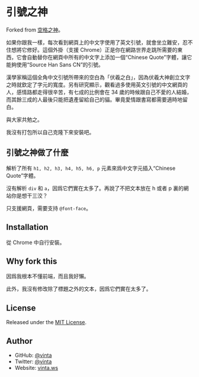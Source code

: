 # 引號之神

Forked from [空格之神](https://github.com/vinta/pangu.js)。

如果你跟我一樣，每次看到網頁上的中文字使用了英文引號，就會坐立難安，忍不住想將它修好。這個外掛（支援 Chrome）正是你在網路世界走跳所需要的東西，它會自動替你在網頁中所有的中文字上添加一個“Chinese Quote”字體，讓它能夠使用“Source Han Sans CN”的引號。

漢學家稱這個全角中文引號所帶來的空白為「伏羲之白」，因為伏羲大神創立文字之時就欽定了字元的寬度。另有研究顯示，觀看過多使用英文引號的中文網頁的人，感情路都走得很辛苦，有七成的比例會在 34 歲的時候跟自己不愛的人結婚，而其餘三成的人最後只能把遺產留給自己的貓。畢竟愛情跟書寫都需要適時地留白。

與大家共勉之。

我沒有打包所以自己克隆下來安裝吧。

## 引號之神做了什麼

解析了所有 `h1, h2, h3, h4, h5, h6, p` 元素來爲中文字元插入“Chinese Quote”字體。

沒有解析 `div` 和 `a`，因爲它們實在太多了。再說了不把文本放在 h 或者 p 裏的網站你是想干三洨？

只支援網頁，需要支持 `@font-face`。

## Installation

從 Chrome 中自行安裝。

## Why fork this

因爲我根本不懂前端，而且我好懶。

此外，我沒有修改除了標題之外的文本，因爲它們實在太多了。

## License

Released under the [MIT License](https://opensource.org/licenses/MIT).

## Author

- GitHub: [@vinta](https://github.com/vinta)
- Twitter: [@vinta](https://twitter.com/vinta)
- Website: [vinta.ws](https://vinta.ws/code/)
